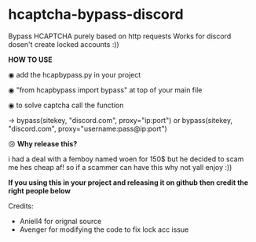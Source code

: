 # hcaptcha-bypass-discord
Bypass HCAPTCHA purely based on http requests Works for discord dosen't create locked accounts :))


**HOW TO USE**

◉ add the hcapbypass.py in your project

◉ "from hcapbypass import bypass" at top of your main file 

◉ to solve captcha call the function 

-> bypass(sitekey, "discord.com", proxy="ip:port") 
or 
bypass(sitekey, "discord.com", proxy="username:pass@ip:port")

😢 **Why release this?** 

i had a deal with a femboy named woen for 150$ but he decided to scam me hes cheap af! so if a scammer can have this why not yall enjoy :))


**If you using this in your project and releasing it on github then credit the right people below**

Credits: 
- Aniell4 for orignal source
- Avenger for modifying the code to fix lock acc issue

